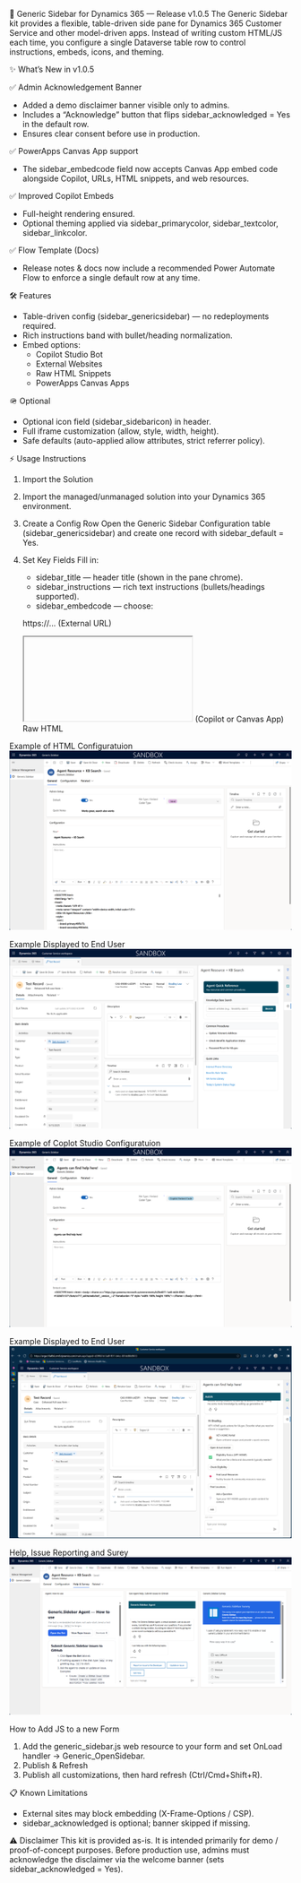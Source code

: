 🚀 Generic Sidebar for Dynamics 365 — Release v1.0.5
The Generic Sidebar kit provides a flexible, table-driven side pane for Dynamics 365 Customer Service and other model-driven apps.
Instead of writing custom HTML/JS each time, you configure a single Dataverse table row to control instructions, embeds, icons, and theming.

✨ What’s New in v1.0.5

✅ Admin Acknowledgement Banner
* Added a demo disclaimer banner visible only to admins.
* Includes a “Acknowledge” button that flips sidebar_acknowledged = Yes in the default row.
* Ensures clear consent before use in production.

✅ PowerApps Canvas App support
* The sidebar_embedcode field now accepts Canvas App embed code alongside Copilot, URLs, HTML snippets, and web resources.

✅ Improved Copilot Embeds
* Full-height rendering ensured.
* Optional theming applied via sidebar_primarycolor, sidebar_textcolor, sidebar_linkcolor.

✅ Flow Template (Docs)
* Release notes & docs now include a recommended Power Automate Flow to enforce a single default row at any time.

🛠 Features
* Table-driven config (sidebar_genericsidebar) — no redeployments required.
* Rich instructions band with bullet/heading normalization.
* Embed options:
  * Copilot Studio Bot
  * External Websites
  * Raw HTML Snippets
  * PowerApps Canvas Apps

🪖 Optional
* Optional icon field (sidebar_sidebaricon) in header.
* Full iframe customization (allow, style, width, height).
* Safe defaults (auto-applied allow attributes, strict referrer policy).


⚡ Usage Instructions
1. Import the Solution
2. Import the managed/unmanaged solution into your Dynamics 365 environment.
3. Create a Config Row
   Open the Generic Sidebar Configuration table (sidebar_genericsidebar) and create one record with sidebar_default = Yes.
4. Set Key Fields
   Fill in:
   * sidebar_title — header title (shown in the pane chrome).
   * sidebar_instructions — rich text instructions (bullets/headings supported).
   * sidebar_embedcode — choose:

   https://... (External URL)
   <iframe ...></iframe> (Copilot or Canvas App)
   Raw HTML

Example of HTML Configuratuion
![Import Solution Screenshot](./screenshots/Generic.Sidebar.Admin.HTML.png)

Example Displayed to End User
![Import Solution Screenshot](./screenshots/Generic.Sidebar.Admin.HTML.Embed.png)


Example of Coplot Studio Configuratuion
![Import Solution Screenshot](./screenshots/Generic.Sidebar.Admin.CSStudio.Embed.png)

Example Displayed to End User
![Import Solution Screenshot](./screenshots/Generic.Sidebar.CopilotStudio.Embed.png)

Help, Issue Reporting and Surey\
![Import Solution Screenshot](./screenshots/Generic.Sidebar.Admin.AgentSurvey.png)

How to Add JS to a new Form
1. Add the generic_sidebar.js web resource to your form and set OnLoad handler → Generic_OpenSidebar.
2. Publish & Refresh
3. Publish all customizations, then hard refresh (Ctrl/Cmd+Shift+R).

📋 Known Limitations
* External sites may block embedding (X-Frame-Options / CSP).
* sidebar_acknowledged is optional; banner skipped if missing.


⚠️ Disclaimer
This kit is provided as-is. It is intended primarily for demo / proof-of-concept purposes.
Before production use, admins must acknowledge the disclaimer via the welcome banner (sets sidebar_acknowledged = Yes).
